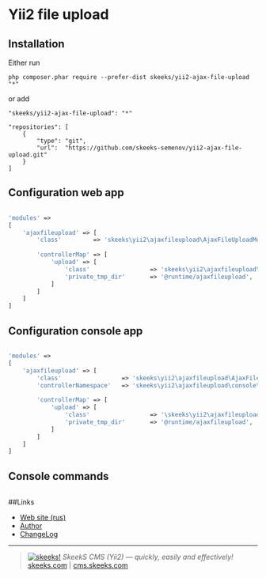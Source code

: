Yii2 file upload
===================================

Installation
------------

Either run

```
php composer.phar require --prefer-dist skeeks/yii2-ajax-file-upload "*"
```

or add

```
"skeeks/yii2-ajax-file-upload": "*"
```

```
"repositories": [
    {
        "type": "git",
        "url":  "https://github.com/skeeks-semenov/yii2-ajax-file-upload.git"
    }
]
```

Configuration web app
----------


```php

'modules' => 
[
    'ajaxfileupload' => [
        'class'         => 'skeeks\yii2\ajaxfileupload\AjaxFileUploadModule',
    
        'controllerMap' => [
            'upload' => [
                'class'                 => 'skeeks\yii2\ajaxfileupload\controllers\UploadController',
                'private_tmp_dir'       => '@runtime/ajaxfileupload',
            ]
        ]
    ]
]

```

Configuration console app
----------


```php

'modules' => 
[
    'ajaxfileupload' => [
        'class'                 => 'skeeks\yii2\ajaxfileupload\AjaxFileUploadModule',
        'controllerNamespace'   => 'skeeks\yii2\ajaxfileupload\console\controllers'
    
        'controllerMap' => [
            'upload' => [
                'class'                 => '\skeeks\yii2\ajaxfileupload\controllers\UploadController',
                'private_tmp_dir'       => '@runtime/ajaxfileupload',
            ]
        ]
    ]
]

```


Console commands
----------

```bash

```


##Links
* [Web site (rus)](https://cms.skeeks.com)
* [Author](https://skeeks.com)
* [ChangeLog](https://github.com/skeeks-cms/cms-vk-database/blob/master/CHANGELOG.md)


___

> [![skeeks!](https://gravatar.com/userimage/74431132/13d04d83218593564422770b616e5622.jpg)](https://skeeks.com)
<i>SkeekS CMS (Yii2) — quickly, easily and effectively!</i>  
[skeeks.com](https://skeeks.com) | [cms.skeeks.com](https://cms.skeeks.com)


